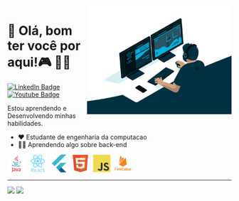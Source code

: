 <img src = "giphy (1).gif" width = "325px" align = "right">

# 🤖 Olá, bom ter você por aqui!🎮 👨‍💻
  <div id="badges">
  <a href = "https://github.com/DukeSete">
    <img src="https://img.shields.io/badge/LinkedIn-blue?style=for-the-badge&logo=linkedin&logoColor=white" alt="LinkedIn Badge"/>
  </a>
   <a href = "https://www.youtube.com/channel/UCQecQOaxi4Wskz_mrQV1MUg">
  <img src="https://img.shields.io/badge/YouTube-red?style=for-the-badge&logo=youtube&logoColor=white" alt="Youtube Badge"/>
  </a>
</div>

Estou aprendendo e Desenvolvendo minhas habilidades.

- ❤ Estudante de engenharia da computacao
- 👩‍💻 Aprendendo algo sobre back-end

<div>
  <img src="https://github.com/devicons/devicon/blob/master/icons/java/java-original-wordmark.svg" title="Java" alt="Java" width="40" height="40"/>&nbsp;
  <img src="https://github.com/devicons/devicon/blob/master/icons/react/react-original-wordmark.svg" title="React" alt="React" width="40" height="40"/>&nbsp;
  <img src="https://github.com/devicons/devicon/blob/master/icons/flutter/flutter-original.svg" title="Flutter" alt="Flutter" width="40" height="40"/>&nbsp;
  <img src="https://github.com/devicons/devicon/blob/master/icons/html5/html5-original.svg" title="HTML5" alt="HTML" width="40" height="40"/>&nbsp;
  <img src="https://github.com/devicons/devicon/blob/master/icons/javascript/javascript-original.svg" title="JavaScript" alt="JavaScript" width="40" height="40"/>&nbsp;
  <img src="https://github.com/devicons/devicon/blob/master/icons/firebase/firebase-plain-wordmark.svg" title="Firebase" alt="Firebase" width="40" height="40"/>&nbsp;
</div>

---


<div align = "left">
<img height = "100em" src="https://github-readme-stats.vercel.app/api/top-langs/?username=DukeSete&show_icons=true&theme=bear&count_private=true"/>
<img height = "100em" src="https://github-readme-stats.vercel.app/api?username=DukeSete&show_icons=true&show_icons=true&theme=bear&count_private=true" />
</div>
